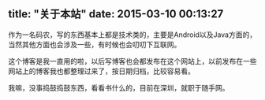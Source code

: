 title: "关于本站"
date: 2015-03-10 00:13:27
---
作为一名码农，写的东西基本上都是技术类的，主要是Android以及Java方面的，当然其他方面也会涉及一些，有时候也会叨叨下互联网。

这个博客是我一直用的啦，以后写博客也会都发布在这个网站上，以前发布在一些网站上的博客我也都整理过来了，按日期归档，比较容易看。

我嘛，没事捣鼓捣鼓东西，看看书什么的，目前在深圳，就职于随手网。
